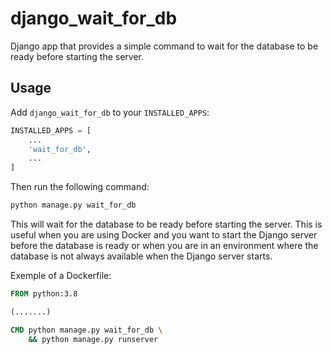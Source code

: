 # django_wait_for_db
 Django app that provides a simple command to wait for the database to be ready before starting the server.

## Usage

Add `django_wait_for_db` to your `INSTALLED_APPS`:

```python
INSTALLED_APPS = [
    ...
    'wait_for_db',
    ...
]
```

Then run the following command:

```bash
python manage.py wait_for_db
```

This will wait for the database to be ready before starting the server.
This is useful when you are using Docker and you want to start the Django server before the database is ready or when you are in an environment where the database is not always available when the Django server starts.

Exemple of a Dockerfile:

```Dockerfile
FROM python:3.8

(.......)

CMD python manage.py wait_for_db \
    && python manage.py runserver
```
